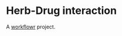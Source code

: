 # Herb-Drug interaction

A [workflowr][] project.

[workflowr]: https://github.com/jdblischak/workflowr
